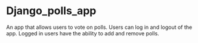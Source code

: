 # Django_polls_app

An app that allows users to vote on polls. 
Users can log in and logout of the app.
Logged in users have the ability to add and remove polls.
